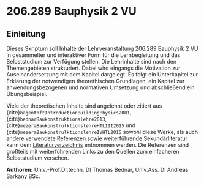 # 206.289 Bauphysik 2 VU

## Einleitung

Dieses Skriptum soll Inhalte der Lehrveranstaltung 206.289 Bauphysik 2 VU in gesammelter und interaktiver Form für die
Lernbegleitung und das Selbststudium zur Verfügung stellen. Die Lehrinhalte sind nach den Themengebieten strukturiert.
Dabei wird eingangs die Motivation zur Auseinandersetzung mit dem Kapitel dargelegt. Es folgt ein Unterkapitel zur
Erklärung der notwendigen theorethischen Grundlagen, ein Kapitel zur anwendungsbezogenen und normativen Umsetzung und
abschließend ein Übungsbeispiel.

Viele der theoretischen Inhalte sind angelehnt oder zitiert aus {cite}`hagentoftIntroductionBuildingPhysics2001`,
{cite}`bednarBaukonstruktionslehre2013`, {cite}`mezeraBaukonstrulktionslehreHTLIII2015` und
{cite}`mezeraBaukonstrulktionslehreIVHTL2015` sowohl diese Werke, als auch andere verwendete Referenzen sowie
weiterführende Sekundärliteratur kann dem [Literaturverzeichnis](References.md) entnommen werden. Die Referenzen sind
großteils mit weiterführenden Links zu den Quellen zum einfacheren Selbststudium versehen.

**Authoren:** Univ.-Prof.Dr.techn. DI Thomas Bednar, Univ.Ass. DI Andreas Sarkany BSc.

```{tableofcontents}
```
